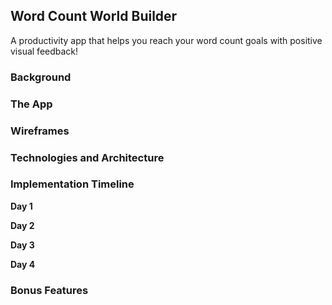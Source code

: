 ## Word Count World Builder

A productivity app that helps you reach your word count goals with positive visual feedback!

### Background



### The App


### Wireframes


### Technologies and Architecture


### Implementation Timeline


**Day 1**

**Day 2**

**Day 3**

**Day 4**


### Bonus Features
